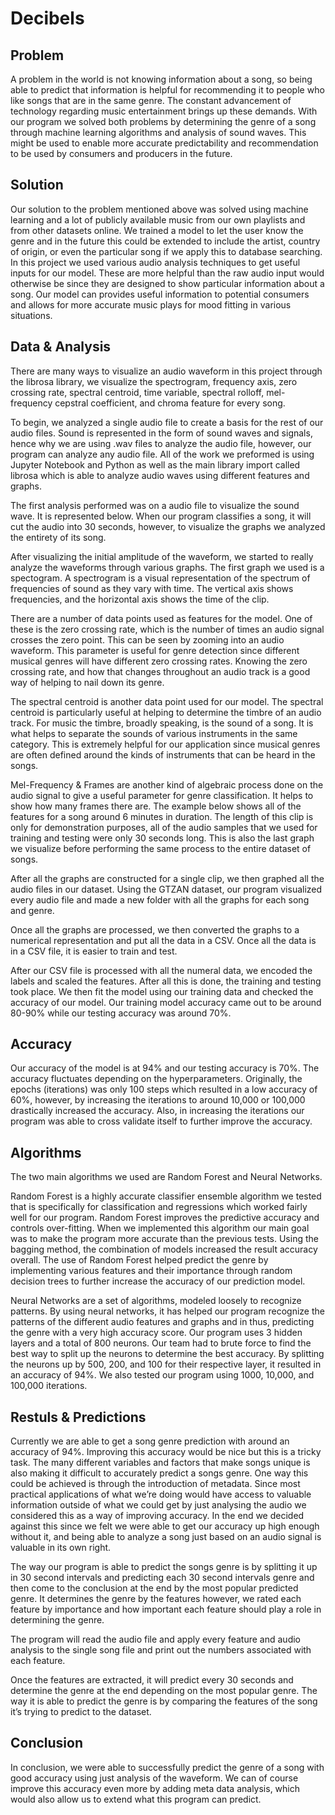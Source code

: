 # Decibels
## Problem
A problem in the world is not knowing information about a song, so being able to predict that information is helpful for recommending it to people who like songs that are in the same genre. The constant advancement of technology regarding music entertainment brings up these demands. With our program we solved both problems by determining the genre of a song through machine learning algorithms and analysis of sound waves. This might be used to enable more accurate predictability and recommendation to be used by consumers and producers in the future.
## Solution
Our solution to the problem mentioned above was solved using machine learning and a lot of publicly available music from our own playlists and from other datasets online. We trained a model to let the user know the genre and in the future this could be extended to include the artist, country of origin, or even the particular song if we apply this to database searching. In this project we used various audio analysis techniques to get useful inputs for our model. These are more helpful than the raw audio input would otherwise be since they are designed to show particular information about a song. Our model can provides useful information to potential consumers and allows for more accurate music plays for mood fitting in various situations. 
## Data & Analysis
There are many ways to visualize an audio waveform in this project through the librosa library, we visualize the spectrogram, frequency axis, zero crossing rate, spectral centroid, time variable, spectral rolloff, mel-frequency cepstral coefficient, and chroma feature for every song. 

To begin, we analyzed a single audio file to create a basis for the rest of our audio files. Sound is represented in the form of sound waves and signals, hence why we are using .wav files to analyze the audio file, however, our program can analyze any audio file. All of the work we preformed is using Jupyter Notebook and Python as well as the main library import called librosa which is able to analyze audio waves using different features and graphs.

The first analysis performed was on a audio file to visualize the sound wave. It is represented below. When our program classifies a song, it will cut the audio into 30 seconds, however, to visualize the graphs we analyzed the entirety of its song. 

After visualizing the initial amplitude of the waveform, we started to really analyze the waveforms through various graphs. The first graph we used is a spectogram. A spectrogram is a visual representation of the spectrum of frequencies of sound as they vary with time. The vertical axis shows frequencies, and the horizontal axis shows the time of the clip.

There are a number of data points used as features for the model. One of these is the zero crossing rate, which is the number of times an audio signal crosses the zero point. This can be seen by zooming into an audio waveform. This parameter is useful for genre detection since different musical genres will have different zero crossing rates. Knowing the zero crossing rate, and how that changes throughout an audio track is a good way of helping to nail down its genre.

The spectral centroid is another data point used for our model. The spectral centroid is particularly useful at helping to determine the timbre of an audio track. For music the timbre, broadly speaking, is the sound of a song. It is what helps to separate the sounds of various instruments in the same category. This is extremely helpful for our application since musical genres are often defined around the kinds of instruments that can be heard in the songs.

Mel-Frequency & Frames are another kind of algebraic process done on the audio signal to give a useful parameter for genre classification. It helps to show how many frames there are. The example below shows all of the features for a song around 
6 minutes in duration. The length of this clip is only for demonstration purposes, all of the audio samples that we used for training and testing were only 30 seconds long. This is also the last graph we visualize before performing the same process to the entire dataset of songs.

After all the graphs are constructed for a single clip, we then graphed all the audio files in our dataset. Using the GTZAN dataset, our program visualized every audio file and made a new folder with all the graphs for each song and genre.

Once all the graphs are processed, we then converted the graphs to a numerical representation and put all the data in a CSV. Once all the data is in a CSV file, it is easier to train and test.

After our CSV file is processed with all the numeral data, we encoded the labels and scaled the features. After all this is done, the training and testing took place. We then fit the model using our training data and checked the accuracy of our model. Our training model accuracy came out to be around 80-90% while our testing accuracy was around 70%. 

## Accuracy
Our accuracy of the model is at 94% and our testing accuracy is 70%. The accuracy fluctuates depending on the hyperparameters. Originally, the epochs (iterations) was only 100 steps which resulted in a low accuracy of 60%, however, by increasing the iterations to around 10,000 or 100,000 drastically increased the accuracy. Also, in increasing the iterations our program was able to cross validate itself to further improve the accuracy.

## Algorithms
The two main algorithms we used are Random Forest and Neural Networks. 

Random Forest is a highly accurate classifier ensemble algorithm we tested that is specifically for classification and regressions which worked fairly well for our program. Random Forest improves the predictive accuracy and controls over-fitting. When we implemented this algorithm our main goal was to make the program more accurate than the previous tests. Using the bagging method, the combination of models increased the result accuracy overall. The use of Random Forest helped predict the genre by implementing various features and their importance through random decision trees to further increase the accuracy of our prediction model.

Neural Networks are a set of algorithms, modeled loosely to recognize patterns. By using neural networks, it has helped our program recognize the patterns of the different audio features and graphs and in thus, predicting the genre with a very high accuracy score. Our program uses 3 hidden layers and a total of 800 neurons. Our team had to brute force to find the best way to split up the neurons to determine the best accuracy. By splitting the neurons up by 500, 200, and 100 for their respective layer, it resulted in an accuracy of 94%. We also tested our program using 1000, 10,000, and 100,000 iterations.

## Restuls & Predictions
Currently we are able to get a song genre prediction with around an accuracy of 94%. Improving this accuracy would be nice but this is a tricky task. The many different variables and factors that make songs unique is also making it difficult to accurately predict a songs genre. One way this could be achieved is through the introduction of metadata. Since most practical applications of what we’re doing would have access to valuable information outside of what we could get by just analysing the audio we considered this as a way of improving accuracy. In the end we decided against this since we felt we were able to get our accuracy up high enough without it, and being able to analyze a song just based on an audio signal is valuable in its own right.

The way our program is able to predict the songs genre is by splitting it up in 30 second intervals and predicting each 30 second intervals genre and then come to the conclusion at the end by the most popular predicted genre. It determines the genre by the features however, we rated each feature by importance and how important each feature should play a role in determining the genre.

The program will read the audio file and apply every feature and audio analysis to the single song file and print out the numbers associated with each feature.

Once the features are extracted, it will predict every 30 seconds and determine the genre at the end depending on the most popular genre. The way it is able to predict the genre is by comparing the features of the song it’s trying to predict to the dataset. 

## Conclusion

In conclusion, we were able to successfully predict the genre of a song with good accuracy using just analysis of the waveform. We can of course improve this accuracy even more by adding meta data analysis, which would also allow us to extend what this program can predict.

